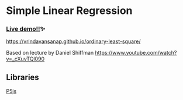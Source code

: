 # Simple Linear Regression 

### [Live demo!!](https://vrindavansanap.github.io/ordinary-least-square/)✨
https://vrindavansanap.github.io/ordinary-least-square/



Based on lecture by Daniel Shiffman https://www.youtube.com/watch?v=_cXuvTQl090



## Libraries
[P5js](https://p5js.org/)
